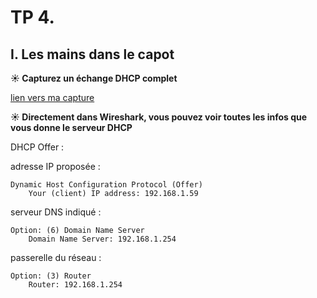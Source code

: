 # TP 4.

## I. Les mains dans le capot

**☀️ Capturez un échange DHCP complet**

[lien vers ma capture](./dhcp.pcapng)

**☀️ Directement dans Wireshark, vous pouvez voir toutes les infos que vous donne  le serveur DHCP**

DHCP Offer :

adresse IP proposée :

    Dynamic Host Configuration Protocol (Offer)
        Your (client) IP address: 192.168.1.59

serveur DNS indiqué : 

    Option: (6) Domain Name Server
        Domain Name Server: 192.168.1.254

passerelle du réseau :

    Option: (3) Router
        Router: 192.168.1.254
